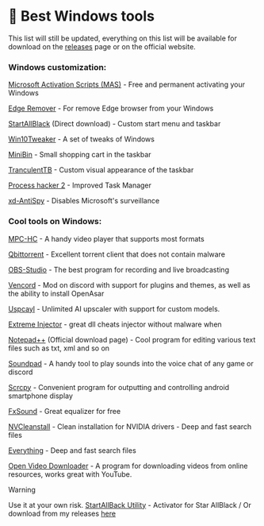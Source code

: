 # 🌵 Best Windows tools
This list will still be updated, everything on this list will be available for download on the [releases](https://github.com/DEADS1KE/Windows-tools/releases) page or on the official website.

### Windows customization:
[Microsoft Activation Scripts (MAS)](https://github.com/SparkleSavvy/Windows-tools/releases/tag/mas) - Free and permanent activating your Windows

[Edge Remover](https://github.com/he3als/EdgeRemover) - For remove Edge browser from your Windows

[StartAllBlack](https://www.startallback.com/download.php) (Direct download) - Custom start menu and taskbar

[Win10Tweaker](https://github.com/SparkleSavvy/Windows-tools/releases/tag/win10tweaker) - A set of tweaks of Windows

[MiniBin](https://github.com/SparkleSavvy/Windows-tools/releases/tag/minibin) - Small shopping cart in the taskbar

[TranculentTB](https://github.com/TranslucentTB/TranslucentTB/releases/latest) - Custom visual appearance of the taskbar

[Process hacker 2](https://github.com/SparkleSavvy/Windows-tools/releases/tag/processhacker2) - Improved Task Manager

[xd-AntiSpy](https://github.com/builtbybel/xd-AntiSpy/releases/latest) - Disables Microsoft's surveillance

### Cool tools on Windows:
[MPC-HC](https://github.com/SparkleSavvy/Windows-tools/releases/tag/mpc-hc) - A handy video player that supports most formats

[Qbittorrent](https://github.com/SparkleSavvy/Windows-tools/releases/tag/qbittorrent) - Excellent torrent client that does not contain malware

[OBS-Studio](https://github.com/obsproject/obs-studio/releases/latest) - The best program for recording and live broadcasting

[Vencord](https://github.com/SparkleSavvy/Windows-tools/releases/tag/vencord) - Mod on discord with support for plugins and themes, as well as the ability to install OpenAsar

[Uspcayl](https://github.com/SparkleSavvy/Windows-tools/releases/tag/upscayl) - Unlimited AI upscaler with support for custom models.

[Extreme Injector](https://github.com/SparkleSavvy/Windows-tools/releases/tag/extremeinjector) - great dll cheats injector without malware when

[Notepad++](https://notepad-plus-plus.org/downloads/) (Official download page) - Cool program for editing various text files such as txt, xml and so on

[Soundpad](https://github.com/SparkleSavvy/Windows-tools/releases/tag/soundpad) - A handy tool to play sounds into the voice chat of any game or discord

[Scrcpy](https://github.com/Genymobile/scrcpy/releases/latest) - Convenient program for outputting and controlling android smartphone display

[FxSound](https://github.com/fxsound2/fxsound-app/releases/latest) - Great equalizer for free

[NVCleanstall](https://github.com/SparkleSavvy/Windows-tools/releases/tag/nvcleanstall) - Clean installation for NVIDIA drivers - Deep and fast search files

[Everything](https://github.com/SparkleSavvy/Windows-tools/releases/tag/everything) - Deep and fast search files

[Open Video Downloader](https://github.com/SparkleSavvy/Windows-tools/releases/tag/openvideodownloader) - A program for downloading videos from online resources, works great with YouTube. 

> [!WARNING]
> Use it at your own risk. [StartAllBack Utility](https://github.com/Aetherinox/startallback-utility) - Activator for Star AllBlack
> / Or download from my releases [here](https://github.com/SparkleSavvy/Windows-tools/releases/tag/startallblackutility)
